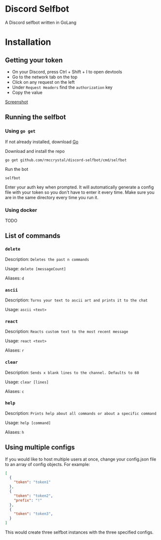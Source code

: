 # Discord Selfbot
A Discord selfbot written in GoLang

# Installation
## Getting your token
* On your Discord, press Ctrl + Shift + I to open devtools
* Go to the network tab on the top
* Click on any request on the left
* Under `Request Headers` find the `authorization` key
* Copy the value

[Screenshot](https://prnt.sc/u4pfns)
## Running the selfbot
### Using `go get`
If not already installed, download [Go](https://golang.org/dl/)

Download and install the repo
```
go get github.com/rmccrystal/discord-selfbot/cmd/selfbot
```
Run the bot
```
selfbot
```
Enter your auth key when prompted. It will automatically generate a config
file with your token so you don't have to enter it every time. Make sure
you are in the same directory every time you run it.

### Using docker
TODO

## List of commands
### `delete`

Description: `Deletes the past n commands`

Usage: `delete [messageCount]`

Aliases: `d`

### `ascii`

Description: `Turns your text to ascii art and prints it to the chat`

Usage: `ascii <text>`

### `react`

Description: `Reacts custom text to the most recent message`

Usage: `react <text>`

Aliases: `r`

### `clear`

Description: `Sends x blank lines to the channel. Defaults to 60`

Usage: `clear [lines]`

Aliases: `c`

### `help`

Description: `Prints help about all commands or about a specific command`

Usage: `help [command]`

Aliases: `h`

## Using multiple configs
If you would like to host multiple users at once, change your config.json
file to an array of config objects. For example:

```json
[
  {
    "token": "token1"
  },
  {
    "token": "token2",
    "prefix": "!"
  },
  {
    "token": "token3",
  }
]
```

This would create three selfbot instances with the three specified configs.